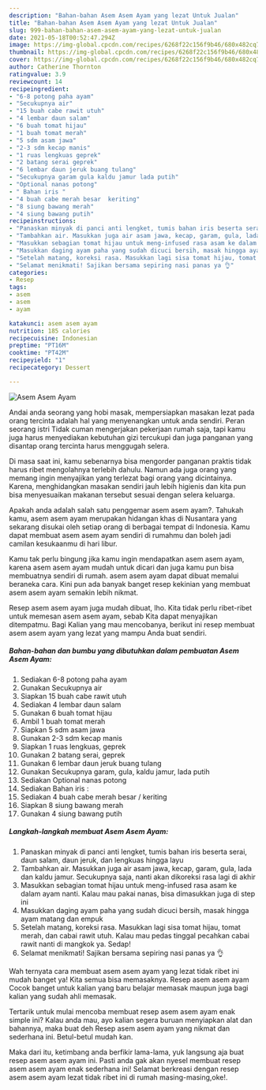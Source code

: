 ```yaml
---
description: "Bahan-bahan Asem Asem Ayam yang lezat Untuk Jualan"
title: "Bahan-bahan Asem Asem Ayam yang lezat Untuk Jualan"
slug: 999-bahan-bahan-asem-asem-ayam-yang-lezat-untuk-jualan
date: 2021-05-18T00:52:47.294Z
image: https://img-global.cpcdn.com/recipes/6268f22c156f9b46/680x482cq70/asem-asem-ayam-foto-resep-utama.jpg
thumbnail: https://img-global.cpcdn.com/recipes/6268f22c156f9b46/680x482cq70/asem-asem-ayam-foto-resep-utama.jpg
cover: https://img-global.cpcdn.com/recipes/6268f22c156f9b46/680x482cq70/asem-asem-ayam-foto-resep-utama.jpg
author: Catherine Thornton
ratingvalue: 3.9
reviewcount: 14
recipeingredient:
- "6-8 potong paha ayam"
- "Secukupnya air"
- "15 buah cabe rawit utuh"
- "4 lembar daun salam"
- "6 buah tomat hijau"
- "1 buah tomat merah"
- "5 sdm asam jawa"
- "2-3 sdm kecap manis"
- "1 ruas lengkuas geprek"
- "2 batang serai geprek"
- "6 lembar daun jeruk buang tulang"
- "Secukupnya garam gula kaldu jamur lada putih"
- "Optional nanas potong"
- " Bahan iris "
- "4 buah cabe merah besar  keriting"
- "8 siung bawang merah"
- "4 siung bawang putih"
recipeinstructions:
- "Panaskan minyak di panci anti lengket, tumis bahan iris beserta serai, daun salam, daun jeruk, dan lengkuas hingga layu"
- "Tambahkan air. Masukkan juga air asam jawa, kecap, garam, gula, lada dan kaldu jamur. Secukupnya saja, nanti akan dikoreksi rasa lagi di akhir"
- "Masukkan sebagian tomat hijau untuk meng-infused rasa asam ke dalam ayam nanti. Kalau mau pakai nanas, bisa dimasukkan juga di step ini"
- "Masukkan daging ayam paha yang sudah dicuci bersih, masak hingga ayam matang dan empuk"
- "Setelah matang, koreksi rasa. Masukkan lagi sisa tomat hijau, tomat merah, dan cabai rawit utuh. Kalau mau pedas tinggal pecahkan cabai rawit nanti di mangkok ya. Sedap!"
- "Selamat menikmati! Sajikan bersama sepiring nasi panas ya 👌"
categories:
- Resep
tags:
- asem
- asem
- ayam

katakunci: asem asem ayam 
nutrition: 185 calories
recipecuisine: Indonesian
preptime: "PT16M"
cooktime: "PT42M"
recipeyield: "1"
recipecategory: Dessert

---
```



![Asem Asem Ayam](https://img-global.cpcdn.com/recipes/6268f22c156f9b46/680x482cq70/asem-asem-ayam-foto-resep-utama.jpg)

Andai anda seorang yang hobi masak, mempersiapkan masakan lezat pada orang tercinta adalah hal yang menyenangkan untuk anda sendiri. Peran seorang istri Tidak cuman mengerjakan pekerjaan rumah saja, tapi kamu juga harus menyediakan kebutuhan gizi tercukupi dan juga panganan yang disantap orang tercinta harus menggugah selera.

Di masa  saat ini, kamu sebenarnya bisa mengorder panganan praktis tidak harus ribet mengolahnya terlebih dahulu. Namun ada juga orang yang memang ingin menyajikan yang terlezat bagi orang yang dicintainya. Karena, menghidangkan masakan sendiri jauh lebih higienis dan kita pun bisa menyesuaikan makanan tersebut sesuai dengan selera keluarga. 



Apakah anda adalah salah satu penggemar asem asem ayam?. Tahukah kamu, asem asem ayam merupakan hidangan khas di Nusantara yang sekarang disukai oleh setiap orang di berbagai tempat di Indonesia. Kamu dapat membuat asem asem ayam sendiri di rumahmu dan boleh jadi camilan kesukaanmu di hari libur.

Kamu tak perlu bingung jika kamu ingin mendapatkan asem asem ayam, karena asem asem ayam mudah untuk dicari dan juga kamu pun bisa membuatnya sendiri di rumah. asem asem ayam dapat dibuat memalui beraneka cara. Kini pun ada banyak banget resep kekinian yang membuat asem asem ayam semakin lebih nikmat.

Resep asem asem ayam juga mudah dibuat, lho. Kita tidak perlu ribet-ribet untuk memesan asem asem ayam, sebab Kita dapat menyajikan ditempatmu. Bagi Kalian yang mau mencobanya, berikut ini resep membuat asem asem ayam yang lezat yang mampu Anda buat sendiri.

<!--inarticleads1-->

##### Bahan-bahan dan bumbu yang dibutuhkan dalam pembuatan Asem Asem Ayam:

1. Sediakan 6-8 potong paha ayam
1. Gunakan Secukupnya air
1. Siapkan 15 buah cabe rawit utuh
1. Sediakan 4 lembar daun salam
1. Gunakan 6 buah tomat hijau
1. Ambil 1 buah tomat merah
1. Siapkan 5 sdm asam jawa
1. Gunakan 2-3 sdm kecap manis
1. Siapkan 1 ruas lengkuas, geprek
1. Gunakan 2 batang serai, geprek
1. Gunakan 6 lembar daun jeruk buang tulang
1. Gunakan Secukupnya garam, gula, kaldu jamur, lada putih
1. Sediakan Optional nanas potong
1. Sediakan  Bahan iris :
1. Sediakan 4 buah cabe merah besar / keriting
1. Siapkan 8 siung bawang merah
1. Gunakan 4 siung bawang putih




<!--inarticleads2-->

##### Langkah-langkah membuat Asem Asem Ayam:

1. Panaskan minyak di panci anti lengket, tumis bahan iris beserta serai, daun salam, daun jeruk, dan lengkuas hingga layu
1. Tambahkan air. Masukkan juga air asam jawa, kecap, garam, gula, lada dan kaldu jamur. Secukupnya saja, nanti akan dikoreksi rasa lagi di akhir
1. Masukkan sebagian tomat hijau untuk meng-infused rasa asam ke dalam ayam nanti. Kalau mau pakai nanas, bisa dimasukkan juga di step ini
1. Masukkan daging ayam paha yang sudah dicuci bersih, masak hingga ayam matang dan empuk
1. Setelah matang, koreksi rasa. Masukkan lagi sisa tomat hijau, tomat merah, dan cabai rawit utuh. Kalau mau pedas tinggal pecahkan cabai rawit nanti di mangkok ya. Sedap!
1. Selamat menikmati! Sajikan bersama sepiring nasi panas ya 👌




Wah ternyata cara membuat asem asem ayam yang lezat tidak ribet ini mudah banget ya! Kita semua bisa memasaknya. Resep asem asem ayam Cocok banget untuk kalian yang baru belajar memasak maupun juga bagi kalian yang sudah ahli memasak.

Tertarik untuk mulai mencoba membuat resep asem asem ayam enak simple ini? Kalau anda mau, ayo kalian segera buruan menyiapkan alat dan bahannya, maka buat deh Resep asem asem ayam yang nikmat dan sederhana ini. Betul-betul mudah kan. 

Maka dari itu, ketimbang anda berfikir lama-lama, yuk langsung aja buat resep asem asem ayam ini. Pasti anda gak akan nyesel membuat resep asem asem ayam enak sederhana ini! Selamat berkreasi dengan resep asem asem ayam lezat tidak ribet ini di rumah masing-masing,oke!.


